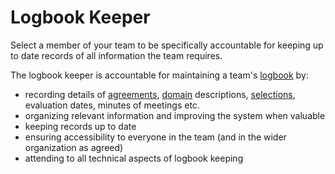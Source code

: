 # Logbook Keeper

<summary>
Select a member of your team to be specifically accountable for keeping up to date records of all information the team requires.
</summary>

The logbook keeper is accountable for maintaining a team's [logbook](glossary:logbook) by:

-   recording details of [agreements](glossary:agreement), [domain](glossary:domain) descriptions, [selections](section:role-selection), evaluation dates, minutes of meetings etc.
-   organizing relevant information and improving the system when valuable
-   keeping records up to date
-   ensuring accessibility to everyone in the team (and in the wider organization as agreed)
-   attending to all technical aspects of logbook keeping
